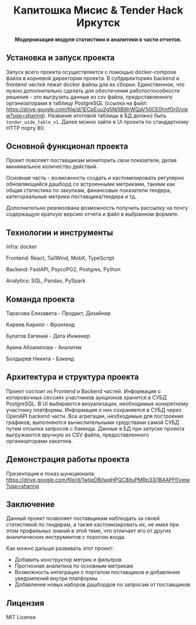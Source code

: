 
<h1 align="center">
  <br>
  Капитошка Мисис & Tender Hack Иркутск
  <br>
  <h4 align="center">Модернизация модуля статистики и аналитики в части отчетов.</h4>
</h1>

## Установка и запуск проекта

Запуск всего проекта осуществляется с помощью docker-compose файла в корневой директории проекта. В субдиректориях backend и frontend частей лежат docker файлы для их сборки. Единственное, что нужно дополнительно сделать для обеспечения работоспособности решения - это выгрузить данные из csv файла, предоставленного организаторами в таблицу PostgreSQL (ссылка на файл: https://drive.google.com/file/d/1ECpEuu2g5Nj5B9IrWQaV1j0CE0hnfOr0/view?usp=sharing). Название итоговой таблицы в БД должно быть `tender_wide_table_v1`. Далее можно зайти в UI проекта по стандартному HTTP порту 80.

## Основной функционал проекта

Проект поволяет поставщикам мониторить свои показатели, делая минимальное количество действий. 

Основная часть - возможность создать и кастомизировать регулярно обновляющийся дашборд со встроенными метриками, такими как общая статистика по закупкам, финансовые показатели тендера, категориальные метрики поставщика/тендера и тд.

Дополнительно реализована возможность получить рассылку на почту содержащую краткую версию отчета и файл в выбранном формате. 

## Технологии и инструменты

Infra: docker

Frontend: React, TailWind, MobX, TypeScript

Backend: FastAPI, PsycoPG2, Postgres, Python

Analytics: SQL, Pandas, PySpark

## Команда проекта

Тарасова Елизавета - Продакт, Дизайнер

Киреев Кирилл - Фронтенд

Булатов Евгений - Дата Инженер

Арина Абзалилова - Аналитик

Болдырев Никита - Бэкенд

## Архитектура и структура проекта

Проект состоит из Frontend и Backend частей. Информация о котировочных сессиях участников аукционов хранится в СУБД PostgreSQL. В UI выбираются визуализации, необходимые конкретному участнику платформы. Информация о них сохраняется в СУБД через OpenAPI backend части. Все агрегации, необходимые для построения графиков, выполняются вычислительными средствами самой СУБД путем отсылки запросов с бэкенда. Данные в БД при запуске проекта выгружаются вручную из CSV файла, предоставленного организаторами хакатона.

## Демонстрация работы проекта

Презентация и показ ыункционала: https://drive.google.com/file/d/1wtieDBjIwqHPQC8jtuPMRp33j1B4APFf/view?usp=sharing 

## Заключение

Данный проект позволяет поставщикам наблюдать за своей статистикой по тендерам, а также кастомизировать их, не имея при этом профильных знаний в этой теме, что отличает его от других аналитических инструментов с порогом входа.

Как можно дальше развивать этот проект:
- Добавить конструктор метрик и фильтров
- Прогнозная аналитика по основным метрикам
- Возможность интеграции с порталом поставщиков и добавление уведомлений внутри платформы
- Добавление новых наборов дашбордов по запросам от поставщиков

## Лицензия

MIT License

